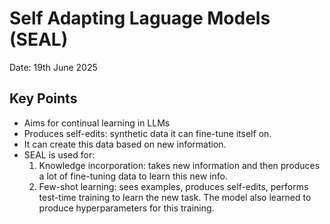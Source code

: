 # Self Adapting Laguage Models (SEAL)
Date: 19th June 2025

## Key Points
- Aims for continual learning in LLMs
- Produces self-edits: synthetic data it can fine-tune itself on.
- It can create this data based on new information.
- SEAL is used for:
    1. Knowledge incorporation: takes new information and then produces a lot of fine-tuning data to learn this new info.
    2. Few-shot learning: sees examples, produces self-edits, performs test-time training to learn the
new task. The model also learned to produce hyperparameters for this training.

